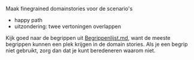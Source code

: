 Maak finegrained domainstories voor de scenario's

- happy path
- uitzondering: twee vertoningen overlappen

Kijk goed naar de begrippen uit [Begrippenlijst.md](../../casusbeschrijving/Begrippenlijst.md), want de meeste begrippen kunnen een plek krijgen in de domain stories. Als je een begrip niet gebruikt, zorg dan dat je kunt beredeneren waarom niet.

